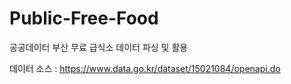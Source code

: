 # Public-Free-Food
공공데이터 부산 무료 급식소 데이터 파싱 및 활용

데이터 소스 : https://www.data.go.kr/dataset/15021084/openapi.do
